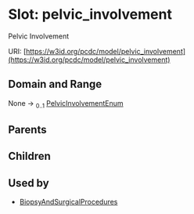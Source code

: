 
# Slot: pelvic_involvement


Pelvic Involvement

URI: [https://w3id.org/pcdc/model/pelvic_involvement](https://w3id.org/pcdc/model/pelvic_involvement)


## Domain and Range

None &#8594;  <sub>0..1</sub> [PelvicInvolvementEnum](PelvicInvolvementEnum.md)

## Parents


## Children


## Used by

 * [BiopsyAndSurgicalProcedures](BiopsyAndSurgicalProcedures.md)
